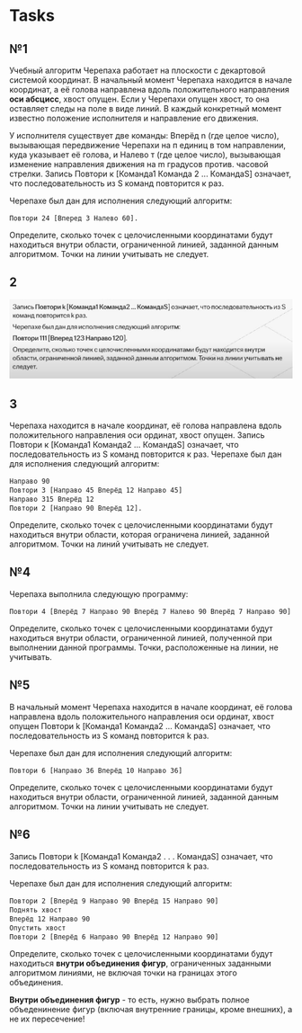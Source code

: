 # Tasks

## №1

Учебный алгоритм Черепаха работает на плоскости с декартовой системой координат. В начальный момент Черепаха находится в начале координат, а её голова направлена вдоль положительного направления **оси абсцисс**, хвост опущен. Если у Черепахи опущен хвост, то она оставляет следы на поле в виде линий. В каждый конкретный момент известно положение исполнителя и направление его движения.

У исполнителя существует две команды: Вперёд n (где целое число), вызывающая передвижение Черепахи на п единиц в том направлении, куда указывает её голова, и Налево т (где целое число), вызывающая изменение направления движения на m градусов против. часовой стрелки.
Запись Повтори к [Команда1 Команда 2 ... КомандаЅ] означает, что последовательность из Ѕ команд повторится к раз.

Черепахе был дан для исполнения следующий алгоритм:

    Повтори 24 [Вперед 3 Налево 60].

Определите, сколько точек с целочисленными координатами будут находиться внутри области, ограниченной линией, заданной данным алгоритмом. Точки на линии учитывать не следует.

## 2
![Alt text](src/2.png)

## 3 

Черепаха находится в начале координат, её голова направлена вдоль положительного направления оси ординат, хвост опущен.
Запись Повтори к [Команда1 Команда2 ... КомандаS] означает, что последовательность из S команд повторится к раз. Черепахе был дан для исполнения следующий алгоритм: 

    Направо 90
    Повтори 3 [Направо 45 Вперёд 12 Направо 45]
    Направо 315 Вперёд 12
    Повтори 2 [Направо 90 Вперёд 12].

Определите, сколько точек с целочисленными координатами будут находиться внутри области, которая ограничена линией, заданной алгоритмом. Точки на линий учитывать не следует.

## №4

Черепаха выполнила следующую программу:

    Повтори 4 [Вперёд 7 Направо 90 Вперёд 7 Налево 90 Вперёд 7 Направо 90]

Определите, сколько точек с целочисленными координатами будут находиться внутри области, ограниченной линией, полученной при выполнении данной программы. Точки, расположенные на линии, не учитывать.

## №5
В начальный момент Черепаха находится в начале координат, её голова направлена вдоль положительного направления оси ординат, хвост опущен
Повтори k [Команда1 Команда2 … КомандаS] означает, что последовательность из S команд повторится k раз. 

Черепахе был дан для исполнения следующий алгоритм:

    Повтори 6 [Направо 36 Вперёд 10 Направо 36]

Определите, сколько точек с целочисленными координатами будут находиться внутри области, ограниченной линией, заданной данным алгоритмом. Точки на линии учитывать не следует.

## №6
Запись Повтори k [Команда1 Команда2 . . . КомандаS] означает, что последовательность из S команд повторится k раз.

Черепахе был дан для исполнения следующий алгоритм:

    Повтори 2 [Вперёд 9 Направо 90 Вперёд 15 Направо 90]
    Поднять хвост
    Вперёд 12 Направо 90
    Опустить хвост
    Повтори 2 [Вперёд 6 Направо 90 Вперёд 12 Направо 90]

Определите, сколько точек с целочисленными координатами будут находиться **внутри объединения фигур**, ограниченных заданными алгоритмом линиями, не включая точки на границах этого объединения.

**Внутри объединения фигур** - то есть, нужно выбрать полное объеденинение фигур (включая внутренние границы, кроме внешних), а не их пересечение!